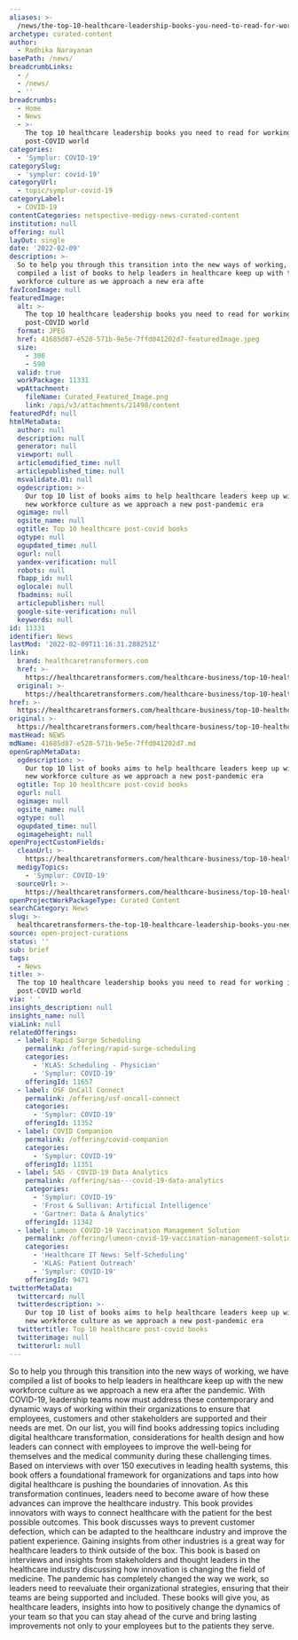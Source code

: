 ```yaml
---
aliases: >-
  /news/the-top-10-healthcare-leadership-books-you-need-to-read-for-working-in-a-post-covid-world
archetype: curated-content
author:
  - Radhika Narayanan
basePath: /news/
breadcrumbLinks:
  - /
  - /news/
  - ''
breadcrumbs:
  - Home
  - News
  - >-
    The top 10 healthcare leadership books you need to read for working in a
    post-COVID world
categories:
  - 'Symplur: COVID-19'
categorySlug:
  - 'symplur: covid-19'
categoryUrl:
  - topic/symplur-covid-19
categoryLabel:
  - COVID-19
contentCategories: netspective-medigy-news-curated-content
institution: null
offering: null
layOut: single
date: '2022-02-09'
description: >-
  So to help you through this transition into the new ways of working, we have
  compiled a list of books to help leaders in healthcare keep up with the new
  workforce culture as we approach a new era afte
favIconImage: null
featuredImage:
  alt: >-
    The top 10 healthcare leadership books you need to read for working in a
    post-COVID world
  format: JPEG
  href: 41685d87-e520-571b-9e5e-7ffd041202d7-featuredImage.jpeg
  size:
    - 300
    - 590
  valid: true
  workPackage: 11331
  wpAttachment:
    fileName: Curated_Featured_Image.png
    link: /api/v3/attachments/21498/content
featuredPdf: null
htmlMetaData:
  author: null
  description: null
  generator: null
  viewport: null
  articlemodified_time: null
  articlepublished_time: null
  msvalidate.01: null
  ogdescription: >-
    Our top 10 list of books aims to help healthcare leaders keep up with the
    new workforce culture as we approach a new post-pandemic era
  ogimage: null
  ogsite_name: null
  ogtitle: Top 10 healthcare post-covid books
  ogtype: null
  ogupdated_time: null
  ogurl: null
  yandex-verification: null
  robots: null
  fbapp_id: null
  oglocale: null
  fbadmins: null
  articlepublisher: null
  google-site-verification: null
  keywords: null
id: 11331
identifier: News
lastMod: '2022-02-09T11:16:31.288251Z'
link:
  brand: healthcaretransformers.com
  href: >-
    https://healthcaretransformers.com/healthcare-business/top-10-healthcare-post-covid-books-healthcare-transformers/
  original: >-
    https://healthcaretransformers.com/healthcare-business/top-10-healthcare-post-covid-books-healthcare-transformers/
href: >-
  https://healthcaretransformers.com/healthcare-business/top-10-healthcare-post-covid-books-healthcare-transformers/
original: >-
  https://healthcaretransformers.com/healthcare-business/top-10-healthcare-post-covid-books-healthcare-transformers/
mastHead: NEWS
mdName: 41685d87-e520-571b-9e5e-7ffd041202d7.md
openGraphMetaData:
  ogdescription: >-
    Our top 10 list of books aims to help healthcare leaders keep up with the
    new workforce culture as we approach a new post-pandemic era
  ogtitle: Top 10 healthcare post-covid books
  ogurl: null
  ogimage: null
  ogsite_name: null
  ogtype: null
  ogupdated_time: null
  ogimageheight: null
openProjectCustomFields:
  cleanUrl: >-
    https://healthcaretransformers.com/healthcare-business/top-10-healthcare-post-covid-books-healthcare-transformers/
  medigyTopics:
    - 'Symplur: COVID-19'
  sourceUrl: >-
    https://healthcaretransformers.com/healthcare-business/top-10-healthcare-post-covid-books-healthcare-transformers/
openProjectWorkPackageType: Curated Content
searchCategory: News
slug: >-
  healthcaretransformers-the-top-10-healthcare-leadership-books-you-need-to-read-for-working-in-a-post-covid-world
source: open-project-curations
status: ''
sub: brief
tags:
  - News
title: >-
  The top 10 healthcare leadership books you need to read for working in a
  post-COVID world
via: ' '
insights_description: null
insights_name: null
viaLink: null
relatedOfferings:
  - label: Rapid Surge Scheduling
    permalink: /offering/rapid-surge-scheduling
    categories:
      - 'KLAS: Scheduling - Physician'
      - 'Symplur: COVID-19'
    offeringId: 11657
  - label: OSF OnCall Connect
    permalink: /offering/osf-oncall-connect
    categories:
      - 'Symplur: COVID-19'
    offeringId: 11352
  - label: COVID Companion
    permalink: /offering/covid-companion
    categories:
      - 'Symplur: COVID-19'
    offeringId: 11351
  - label: SAS - COVID-19 Data Analytics
    permalink: /offering/sas---covid-19-data-analytics
    categories:
      - 'Symplur: COVID-19'
      - 'Frost & Sullivan: Artificial Intelligence'
      - 'Gartner: Data & Analytics'
    offeringId: 11342
  - label: Lumeon COVID-19 Vaccination Management Solution
    permalink: /offering/lumeon-covid-19-vaccination-management-solution
    categories:
      - 'Healthcare IT News: Self-Scheduling'
      - 'KLAS: Patient Outreach'
      - 'Symplur: COVID-19'
    offeringId: 9471
twitterMetaData:
  twittercard: null
  twitterdescription: >-
    Our top 10 list of books aims to help healthcare leaders keep up with the
    new workforce culture as we approach a new post-pandemic era
  twittertitle: Top 10 healthcare post-covid books
  twitterimage: null
  twitterurl: null
---
```

<p>So to help you through this transition into the new ways of working, we have compiled a list of books to help leaders in healthcare keep up with the new workforce culture as we approach a new era after the pandemic.
With COVID-19, leadership teams now must address these contemporary and dynamic ways of working within their organizations to ensure that employees, customers and other stakeholders are supported and their needs are met.
On our list, you will find books addressing topics including digital healthcare transformation, considerations for health design and how leaders can connect with employees to improve the well-being for themselves and the medical community during these challenging times.
Based on interviews with over 150 executives in leading health systems, this book offers a foundational framework for organizations and taps into how digital healthcare is pushing the boundaries of innovation.
As this transformation continues, leaders need to become aware of how these advances can improve the healthcare industry.
This book provides innovators with ways to connect healthcare with the patient for the best possible outcomes.
This book discusses ways to prevent customer defection, which can be adapted to the healthcare industry and improve the patient experience.
Gaining insights from other industries is a great way for healthcare leaders to think outside of the box.
This book is based on interviews and insights from stakeholders and thought leaders in the healthcare industry discussing how innovation is changing the field of medicine.
The pandemic has completely changed the way we work, so leaders need to reevaluate their organizational strategies, ensuring that their teams are being supported and included.
These books will give you, as healthcare leaders, insights into how to positively change the dynamics of your team so that you can stay ahead of the curve and bring lasting improvements not only to your employees but to the patients they serve.</p>
